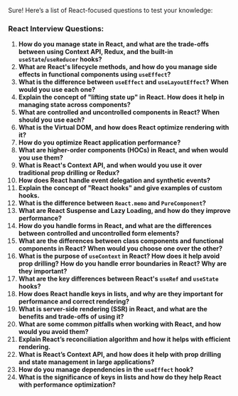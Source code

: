 Sure! Here’s a list of React-focused questions to test your knowledge:

### React Interview Questions:

1. **How do you manage state in React, and what are the trade-offs between using Context API, Redux, and the built-in `useState`/`useReducer` hooks?**
2. **What are React's lifecycle methods, and how do you manage side effects in functional components using `useEffect`?**
3. **What is the difference between `useEffect` and `useLayoutEffect`? When would you use each one?**
4. **Explain the concept of "lifting state up" in React. How does it help in managing state across components?**
5. **What are controlled and uncontrolled components in React? When should you use each?**
6. **What is the Virtual DOM, and how does React optimize rendering with it?**
7. **How do you optimize React application performance?**
8. **What are higher-order components (HOCs) in React, and when would you use them?**
9. **What is React's Context API, and when would you use it over traditional prop drilling or Redux?**
10. **How does React handle event delegation and synthetic events?**
11. **Explain the concept of "React hooks" and give examples of custom hooks.**
12. **What is the difference between `React.memo` and `PureComponent`?**
13. **What are React Suspense and Lazy Loading, and how do they improve performance?**
14. **How do you handle forms in React, and what are the differences between controlled and uncontrolled form elements?**
15. **What are the differences between class components and functional components in React? When would you choose one over the other?**
16. **What is the purpose of `useContext` in React? How does it help avoid prop drilling?**
**How do you handle error boundaries in React? Why are they important?**
18. **What are the key differences between React's `useRef` and `useState` hooks?**
19. **How does React handle keys in lists, and why are they important for performance and correct rendering?**
20. **What is server-side rendering (SSR) in React, and what are the benefits and trade-offs of using it?**
21. **What are some common pitfalls when working with React, and how would you avoid them?**
22. **Explain React’s reconciliation algorithm and how it helps with efficient rendering.**
23. **What is React’s Context API, and how does it help with prop drilling and state management in large applications?**
24. **How do you manage dependencies in the `useEffect` hook?**
25. **What is the significance of keys in lists and how do they help React with performance optimization?**
